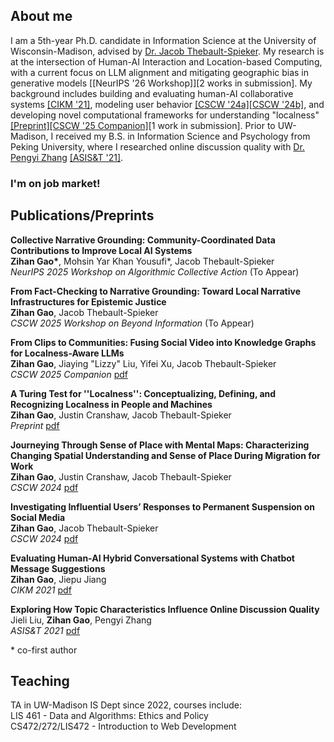 ## About me

I am a 5th-year Ph.D. candidate in Information Science at the University of Wisconsin-Madison, advised by [Dr. Jacob Thebault-Spieker](https://jacob.thebault-spieker.com). My research is at the intersection of Human-AI Interaction and Location-based Computing, with a current focus on LLM alignment and mitigating geographic bias in generative models [[NeurIPS '26 Workshop]][2 works in submission]. My background includes building and evaluating human-AI collaborative systems [[CIKM '21]](https://zihanngao.github.io/cikm21_hybrid_chatbot.pdf), modeling user behavior [[CSCW '24a]](https://dl.acm.org/doi/10.1145/3687042)[[CSCW '24b]](https://dl.acm.org/doi/10.1145/3637356), and developing novel computational frameworks for understanding "localness" [[Preprint]](https://arxiv.org/pdf/2505.07282)[[CSCW '25 Companion]](https://zihanngao.github.io/tiktok_cscw2025.pdf)[1 work in submission]. Prior to UW-Madison, I received my B.S. in Information Science and Psychology from Peking University, where I researched online discussion quality with [Dr. Pengyi Zhang](https://scholar.google.com/citations?user=fL6FUdkAAAAJ&hl=en) [[ASIS&T '21]](https://zihanngao.github.io/poster_1.pdf).

### I'm on job market!

## Publications/Preprints
**Collective Narrative Grounding: Community-Coordinated Data Contributions to Improve Local AI Systems**<br />
**Zihan Gao\***, Mohsin Yar Khan Yousufi\*, Jacob Thebault-Spieker <br />
*NeurIPS 2025 Workshop on Algorithmic Collective Action* (To Appear)

**From Fact-Checking to Narrative Grounding: Toward Local Narrative Infrastructures for Epistemic Justice**<br />
**Zihan Gao**, Jacob Thebault-Spieker <br />
*CSCW 2025 Workshop on Beyond Information* (To Appear)

**From Clips to Communities: Fusing Social Video into Knowledge Graphs for Localness-Aware LLMs**<br />
**Zihan Gao**, Jiaying "Lizzy" Liu, Yifei Xu, Jacob Thebault-Spieker <br />
*CSCW 2025 Companion* [pdf](https://zihanngao.github.io/tiktok_cscw2025.pdf)

**A Turing Test for ''Localness'': Conceptualizing, Defining, and Recognizing Localness in People and Machines**<br />
**Zihan Gao**, Justin Cranshaw, Jacob Thebault-Spieker <br />
*Preprint* [pdf](https://arxiv.org/pdf/2505.07282)

**Journeying Through Sense of Place with Mental Maps: Characterizing Changing Spatial Understanding and Sense of Place During Migration for Work**<br />
**Zihan Gao**, Justin Cranshaw, Jacob Thebault-Spieker <br />
*CSCW 2024* [pdf](https://dl.acm.org/doi/10.1145/3687042)

**Investigating Influential Users’ Responses to Permanent Suspension on Social Media**<br />
**Zihan Gao**, Jacob Thebault-Spieker <br />
*CSCW 2024* [pdf](https://dl.acm.org/doi/10.1145/3637356)

**Evaluating Human-AI Hybrid Conversational Systems with Chatbot Message Suggestions**<br />
**Zihan Gao**, Jiepu Jiang <br />
*CIKM 2021* [pdf](https://zihanngao.github.io/cikm21_hybrid_chatbot.pdf)

**Exploring How Topic Characteristics Influence Online Discussion Quality**<br />
Jieli Liu, **Zihan Gao**, Pengyi Zhang<br />
*ASIS&T 2021* [pdf](https://zihanngao.github.io/poster_1.pdf)

\* co-first author

## Teaching
TA in UW-Madison IS Dept since 2022, courses include: <br />
LIS 461 - Data and Algorithms: Ethics and Policy <br />
CS472/272/LIS472 - Introduction to Web Development <br />

